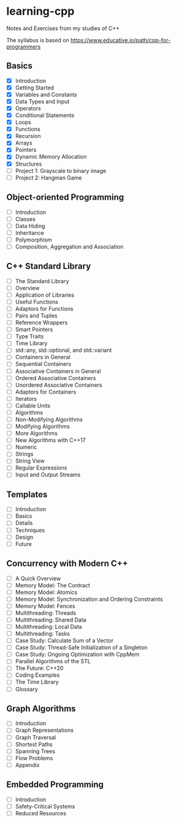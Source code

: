 # learning-cpp

Notes and Exercises from my studies of C++

The syllabus is based on <https://www.educative.io/path/cpp-for-programmers>

## Basics

- [x] Introduction
- [x] Getting Started
- [x] Variables and Constants
- [x] Data Types and Input
- [x] Operators
- [x] Conditional Statements
- [x] Loops
- [x] Functions
- [x] Recursion
- [x] Arrays
- [x] Pointers
- [x] Dynamic Memory Allocation
- [x] Structures
- [ ] Project 1: Grayscale to binary image
- [ ] Project 2: Hangman Game

## Object-oriented Programming

- [ ] Introduction
- [ ] Classes
- [ ] Data Hiding
- [ ] Inheritance
- [ ] Polymorphism
- [ ] Composition, Aggregation and Association

## C++ Standard Library

- [ ] The Standard Library
- [ ] Overview
- [ ] Application of Libraries
- [ ] Useful Functions
- [ ] Adaptors for Functions
- [ ] Pairs and Tuples
- [ ] Reference Wrappers
- [ ] Smart Pointers
- [ ] Type Traits
- [ ] Time Library
- [ ] std::any, std::optional, and std::variant
- [ ] Containers in General
- [ ] Sequential Containers
- [ ] Associative Containers in General
- [ ] Ordered Associative Containers
- [ ] Unordered Associative Containers
- [ ] Adaptors for Containers
- [ ] Iterators
- [ ] Callable Units
- [ ] Algorithms
- [ ] Non-Modifying Algorithms
- [ ] Modifying Algorithms
- [ ] More Algorithms
- [ ] New Algorithms with C++17
- [ ] Numeric
- [ ] Strings
- [ ] String View
- [ ] Regular Expressions
- [ ] Input and Output Streams

## Templates

- [ ] Introduction
- [ ] Basics
- [ ] Details
- [ ] Techniques
- [ ] Design
- [ ] Future

## Concurrency with Modern C++

- [ ] A Quick Overview
- [ ] Memory Model: The Contract
- [ ] Memory Model: Atomics
- [ ] Memory Model: Synchronization and Ordering Constraints
- [ ] Memory Model: Fences
- [ ] Multithreading: Threads
- [ ] Multithreading: Shared Data
- [ ] Multithreading: Local Data
- [ ] Multithreading: Tasks
- [ ] Case Study: Calculate Sum of a Vector
- [ ] Case Study: Thread-Safe Initialization of a Singleton
- [ ] Case Study: Ongoing Optimization with CppMem
- [ ] Parallel Algorithms of the STL
- [ ] The Future: C++20
- [ ] Coding Examples
- [ ] The Time Library
- [ ] Glossary

## Graph Algorithms

- [ ] Introduction
- [ ] Graph Representations
- [ ] Graph Traversal
- [ ] Shortest Paths
- [ ] Spanning Trees
- [ ] Flow Problems
- [ ] Appendix

## Embedded Programming

- [ ] Introduction
- [ ] Safety-Critical Systems
- [ ] Reduced Resources
